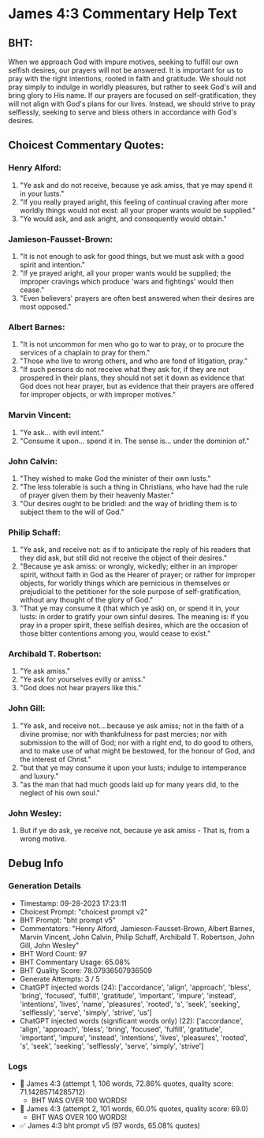 # James 4:3 Commentary Help Text

## BHT:
When we approach God with impure motives, seeking to fulfill our own selfish desires, our prayers will not be answered. It is important for us to pray with the right intentions, rooted in faith and gratitude. We should not pray simply to indulge in worldly pleasures, but rather to seek God's will and bring glory to His name. If our prayers are focused on self-gratification, they will not align with God's plans for our lives. Instead, we should strive to pray selflessly, seeking to serve and bless others in accordance with God's desires.

## Choicest Commentary Quotes:
### Henry Alford:
1. "Ye ask and do not receive, because ye ask amiss, that ye may spend it in your lusts." 
2. "If you really prayed aright, this feeling of continual craving after more worldly things would not exist: all your proper wants would be supplied." 
3. "Ye would ask, and ask aright, and consequently would obtain."

### Jamieson-Fausset-Brown:
1. "It is not enough to ask for good things, but we must ask with a good spirit and intention."
2. "If ye prayed aright, all your proper wants would be supplied; the improper cravings which produce 'wars and fightings' would then cease."
3. "Even believers' prayers are often best answered when their desires are most opposed."

### Albert Barnes:
1. "It is not uncommon for men who go to war to pray, or to procure the services of a chaplain to pray for them."
2. "Those who live to wrong others, and who are fond of litigation, pray."
3. "If such persons do not receive what they ask for, if they are not prospered in their plans, they should not set it down as evidence that God does not hear prayer, but as evidence that their prayers are offered for improper objects, or with improper motives."

### Marvin Vincent:
1. "Ye ask... with evil intent."
2. "Consume it upon... spend it in. The sense is... under the dominion of."

### John Calvin:
1. "They wished to make God the minister of their own lusts."
2. "The less tolerable is such a thing in Christians, who have had the rule of prayer given them by their heavenly Master."
3. "Our desires ought to be bridled: and the way of bridling them is to subject them to the will of God."

### Philip Schaff:
1. "Ye ask, and receive not: as if to anticipate the reply of his readers that they did ask, but still did not receive the object of their desires."
2. "Because ye ask amiss: or wrongly, wickedly; either in an improper spirit, without faith in God as the Hearer of prayer; or rather for improper objects, for worldly things which are pernicious in themselves or prejudicial to the petitioner for the sole purpose of self-gratification, without any thought of the glory of God."
3. "That ye may consume it (that which ye ask) on, or spend it in, your lusts: in order to gratify your own sinful desires. The meaning is: if you pray in a proper spirit, these selfish desires, which are the occasion of those bitter contentions among you, would cease to exist."

### Archibald T. Robertson:
1. "Ye ask amiss." 
2. "Ye ask for yourselves evilly or amiss." 
3. "God does not hear prayers like this."

### John Gill:
1. "Ye ask, and receive not....because ye ask amiss; not in the faith of a divine promise; nor with thankfulness for past mercies; nor with submission to the will of God; nor with a right end, to do good to others, and to make use of what might be bestowed, for the honour of God, and the interest of Christ."
2. "but that ye may consume it upon your lusts; indulge to intemperance and luxury."
3. "as the man that had much goods laid up for many years did, to the neglect of his own soul."

### John Wesley:
1. But if ye do ask, ye receive not, because ye ask amiss - That is, from a wrong motive.


## Debug Info
### Generation Details
- Timestamp: 09-28-2023 17:23:11
- Choicest Prompt: "choicest prompt v2"
- BHT Prompt: "bht prompt v5"
- Commentators: "Henry Alford, Jamieson-Fausset-Brown, Albert Barnes, Marvin Vincent, John Calvin, Philip Schaff, Archibald T. Robertson, John Gill, John Wesley"
- BHT Word Count: 97
- BHT Commentary Usage: 65.08%
- BHT Quality Score: 78.07936507936509
- Generate Attempts: 3 / 5
- ChatGPT injected words (24):
	['accordance', 'align', 'approach', 'bless', 'bring', 'focused', 'fulfill', 'gratitude', 'important', 'impure', 'instead', 'intentions', 'lives', 'name', 'pleasures', 'rooted', 's', 'seek', 'seeking', 'selflessly', 'serve', 'simply', 'strive', 'us']
- ChatGPT injected words (significant words only) (22):
	['accordance', 'align', 'approach', 'bless', 'bring', 'focused', 'fulfill', 'gratitude', 'important', 'impure', 'instead', 'intentions', 'lives', 'pleasures', 'rooted', 's', 'seek', 'seeking', 'selflessly', 'serve', 'simply', 'strive']

### Logs
- 🔄 James 4:3 (attempt 1, 106 words, 72.86% quotes, quality score: 71.14285714285712) 
	- BHT WAS OVER 100 WORDS!
- 🔄 James 4:3 (attempt 2, 101 words, 60.0% quotes, quality score: 69.0) 
	- BHT WAS OVER 100 WORDS!
- ✅ James 4:3 bht prompt v5 (97 words, 65.08% quotes)